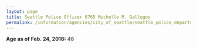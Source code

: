 ```yaml
---
layout: page
title: Seattle Police Officer 6765 Michelle M. Gallegos
permalink: /information/agencies/city_of_seattle/seattle_police_department/copbook/6765/
---
```


**Age as of Feb. 24, 2016:** 46

